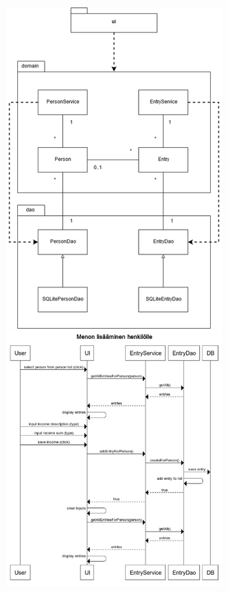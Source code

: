 ![Pakkauskaavio](https://github.com/Jamb000h/ot-harjoitustyo/blob/master/dokumentaatio/pakkauskaavio.png "Pakkauskaavio")
![Sekvenssikaavio](https://github.com/Jamb000h/ot-harjoitustyo/blob/master/dokumentaatio/sekvenssikaavio.png "Sekvenssikaavio")